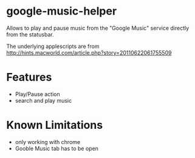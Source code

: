 google-music-helper
===================

Allows to play and pause music from the "Google Music" service directly from the statusbar.

The underlying applescripts are from http://hints.macworld.com/article.php?story=20110622061755509

Features
========
* Play/Pause action
* search and play music



Known Limitations
=================

* only working with chrome
* Gooble Music tab has to be open

